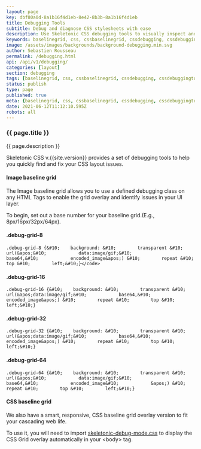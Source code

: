```yaml
---
layout: page
key: dbf80a0d-8a1b16f4d1eb-8e42-8b3b-8a1b16f4d1eb
title: Debugging Tools
subtitle: Debug and diagnose CSS stylesheets with ease 
description: Use Skeletonic CSS debugging tools to visually inspect and correct page layout issues.
keywords: baselinegrid, css, cssbaselinegrid, cssdebugging, cssdebuggingtools, cssgridoverlay, debugging, debuggingtools, framework, front-end, frontend, gridoverlays, gridsystem, imagebaselinegrid, lightweight, mobile-first, modern, responsive, semantic, skeletonic, skeletonic.css
image: /assets/images/backgrounds/background-debugging.min.svg
author: Sebastien Rousseau
permalink: /debugging.html
api: /api/v1/debugging/
categories: [layout]
section: debugging
tags: [baselinegrid, css, cssbaselinegrid, cssdebugging, cssdebuggingtools, cssgridoverlay, debugging, debuggingtools, framework, front-end, frontend, gridoverlays, gridsystem, imagebaselinegrid, lightweight, mobile-first, modern, responsive, semantic, skeletonic, skeletonic.css]
status: publish
type: page
published: true
meta: {baselinegrid, css, cssbaselinegrid, cssdebugging, cssdebuggingtools, cssgridoverlay, debugging, debuggingtools, framework, front-end, frontend, gridoverlays, gridsystem, imagebaselinegrid, lightweight, mobile-first, modern, responsive, semantic, skeletonic, skeletonic.css}
date: 2021-06-12T11:12:10.595Z
robots: all
---
```


<!-- Debugging -->

### {{ page.title }}

{{ page.description }}

Skeletonic CSS v.{{site.version}} provides a set of debugging tools to help you quickly find and fix your CSS layout issues.

#### Image baseline grid

The Image baseline grid allows you to use a defined debugging class on any HTML Tags to enable the grid overlay and identify issues in your UI layer.

To begin, set out a base number for your baseline grid.(E.g., 8px/16px/32px/64px).

#### .debug-grid-8

`.debug-grid-8 {&#10;    background: &#10;        transparent &#10;        url(&apos;&#10;            data:image/gif;&#10;            base64,&#10;            encoded_image&apos;) &#10;        repeat &#10;        top &#10;        left;&#10;}</code>`

#### .debug-grid-16

`.debug-grid-16 {&#10;    background: &#10;        transparent &#10;        url(&apos;data:image/gif;&#10;            base64,&#10;            encoded_image&apos;) &#10;        repeat &#10;        top &#10;        left;&#10;}`

#### .debug-grid-32

`.debug-grid-32 {&#10;    background: &#10;        transparent &#10;        url(&apos;data:image/gif;&#10;            base64,&#10;            encoded_image&apos;) &#10;        repeat &#10;        top &#10;        left;&#10;}`

#### .debug-grid-64
`.debug-grid-64 {&#10;    background: &#10;        transparent &#10;        url(&apos;&#10;            data:image/gif;&#10;            base64,&#10;            encoded_image&#10;            &apos;) &#10;        repeat &#10;        top &#10;        left;&#10;}`

#### CSS baseline grid

We also have a smart, responsive, CSS baseline grid overlay version to fit your cascading web life.

To use it, you will need to import [skeletonic-debug-mode.css](https://unpkg.com/skeletonic@{{site.version}}/dist/skeletonic-debug-mode.min.css) to display the CSS Grid overlay automatically in your &lt;body&gt; tag.

<!-- End Debugging -->
